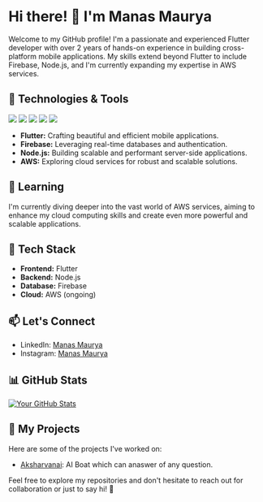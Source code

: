 # Hi there! 👋 I'm Manas Maurya

Welcome to my GitHub profile! I'm a passionate and experienced Flutter developer with over 2 years of hands-on experience in building cross-platform mobile applications. My skills extend beyond Flutter to include Firebase, Node.js, and I'm currently expanding my expertise in AWS services.

## 🚀 Technologies & Tools
<img src= "https://img.shields.io/badge/Flutter-02569B?style=for-the-badge&logo=flutter&logoColor=white">  <img src= "https://img.shields.io/badge/Dart-0175C2?style=for-the-badge&logo=dart&logoColor=white">  <img src= "https://img.shields.io/badge/firebase-ffca28?style=for-the-badge&logo=firebase&logoColor=black">  <img src= "https://img.shields.io/badge/Amazon_AWS-FF9900?style=for-the-badge&logo=amazonaws&logoColor=white">  <img src= "https://img.shields.io/badge/Node%20js-339933?style=for-the-badge&logo=nodedotjs&logoColor=white">

- **Flutter:** Crafting beautiful and efficient mobile applications.
- **Firebase:** Leveraging real-time databases and authentication.
- **Node.js:** Building scalable and performant server-side applications.
- **AWS:** Exploring cloud services for robust and scalable solutions.

## 🌱 Learning

I'm currently diving deeper into the vast world of AWS services, aiming to enhance my cloud computing skills and create even more powerful and scalable applications.

## 🔧 Tech Stack

- **Frontend:** Flutter
- **Backend:** Node.js
- **Database:** Firebase
- **Cloud:** AWS (ongoing)

## 📫 Let's Connect

- LinkedIn: [Manas Maurya](https://www.linkedin.com/in/manas-maurya-098b93210/)
- Instagram: [Manas Maurya](https://instagram.com/manas.maury_a)

## 📊 GitHub Stats

[![Your GitHub Stats](https://github-readme-stats.vercel.app/api?username=manasmaurya0542&show_icons=true&count_private=true)](https://github.com/manasmaurya0542)

## 📂 My Projects

Here are some of the projects I've worked on:

- [Aksharvanai](https://github.com/manasmaurya0542/aksharvanai): AI Boat which can anaswer of any question.

Feel free to explore my repositories and don't hesitate to reach out for collaboration or just to say hi! 👋
